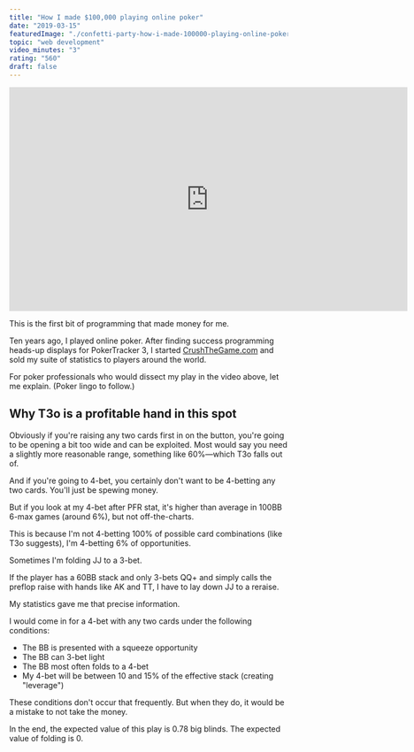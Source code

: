 ```yaml
---
title: "How I made $100,000 playing online poker"
date: "2019-03-15"
featuredImage: "./confetti-party-how-i-made-100000-playing-online-poker-mike-zetlow.jpg"
topic: "web development"
video_minutes: "3"
rating: "560"
draft: false
---
```


<iframe src="https://player.vimeo.com/video/323517693?color=ffffff&title=0&byline=0&portrait=0" width="720" height="405" frameborder="0" webkitallowfullscreen mozallowfullscreen allowfullscreen></iframe>

This is the first bit of programming that made money for me.

Ten years ago, I played online poker. After finding success programming heads-up displays for PokerTracker 3, I started [CrushTheGame.com](https://web.archive.org/web/20120105044414/http://crushthegame.com/) and sold my suite of statistics to players around the world.

For poker professionals who would dissect my play in the video above, let me explain. (Poker lingo to follow.)

## Why T3o is a profitable hand in this spot

Obviously if you're raising any two cards first in on the button, you're going to be opening a bit too wide and can be exploited. Most would say you need a slightly more reasonable range, something like 60%—which T3o falls out of.

And if you're going to 4-bet, you certainly don't want to be 4-betting any two cards. You'll just be spewing money.

But if you look at my 4-bet after PFR stat, it's higher than average in 100BB 6-max games (around 6%), but not off-the-charts.

This is because I'm not 4-betting 100% of possible card combinations (like T3o suggests), I'm 4-betting 6% of opportunities.

Sometimes I'm folding JJ to a 3-bet.

If the player has a 60BB stack and only 3-bets QQ+ and simply calls the preflop raise with hands like AK and TT, I have to lay down JJ to a reraise.

My statistics gave me that precise information.

I would come in for a 4-bet with any two cards under the following conditions:

* The BB is presented with a squeeze opportunity
* The BB can 3-bet light
* The BB most often folds to a 4-bet
* My 4-bet will be between 10 and 15% of the effective stack (creating "leverage")

These conditions don't occur that frequently. But when they do, it would be a mistake to not take the money.

In the end, the expected value of this play is 0.78 big blinds. The expected value of folding is 0.
